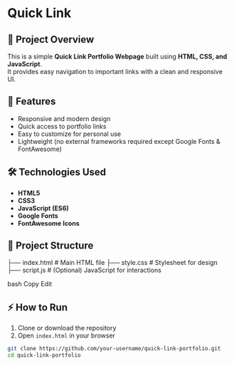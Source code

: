 # Quick Link 

## 📌 Project Overview
This is a simple **Quick Link Portfolio Webpage** built using **HTML, CSS, and JavaScript**.  
It provides easy navigation to important links with a clean and responsive UI.

## 🚀 Features
- Responsive and modern design  
- Quick access to portfolio links  
- Easy to customize for personal use  
- Lightweight (no external frameworks required except Google Fonts & FontAwesome)  

## 🛠️ Technologies Used
- **HTML5**  
- **CSS3**  
- **JavaScript (ES6)**  
- **Google Fonts**  
- **FontAwesome Icons**  

## 📂 Project Structure
├── index.html # Main HTML file
├── style.css # Stylesheet for design
├── script.js # (Optional) JavaScript for interactions

bash
Copy
Edit

## ⚡ How to Run
1. Clone or download the repository  
2. Open `index.html` in your browser  

```bash
git clone https://github.com/your-username/quick-link-portfolio.git
cd quick-link-portfolio

